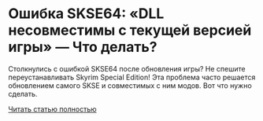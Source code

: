 # Ошибка SKSE64: «DLL несовместимы с текущей версией игры» — Что делать?



Столкнулись с ошибкой SKSE64 после обновления игры? Не спешите переустанавливать Skyrim Special Edition! Эта проблема часто решается обновлением самого SKSE и совместимых с ним модов. Вот что нужно сделать.

[Читать статью полностью](https://xyberbara.com/gaming/oshibka-skse64-dll-nesovmestimy-s-tekushchey-versiyey-igry/)
